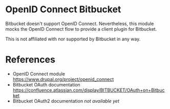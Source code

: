 # OpenID Connect Bitbucket

Bitbucket doesn't support OpenID Connect. Nevertheless, this module
mocks the OpenID Connect flow to provide a client plugin for Bitbucket.

This is not affiliated with nor supported by Bitbucket in any way.

# References

* OpenID Connect module
  https://www.drupal.org/project/openid_connect
* Bitbucket OAuth documentation
  https://confluence.atlassian.com/display/BITBUCKET/OAuth+on+Bitbucket
* Bitbucket OAuth2 documentation
  *not available yet*

